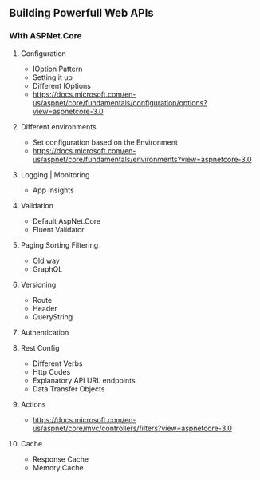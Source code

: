 ## Building Powerfull Web APIs
### With ASPNet.Core


1. Configuration
    - IOption Pattern
    - Setting it up
    - Different IOptions
    - https://docs.microsoft.com/en-us/aspnet/core/fundamentals/configuration/options?view=aspnetcore-3.0

2. Different environments
    - Set configuration based on the Environment
    - https://docs.microsoft.com/en-us/aspnet/core/fundamentals/environments?view=aspnetcore-3.0

3. Logging | Monitoring
    - App Insights

4. Validation
    - Default AspNet.Core
    - Fluent Validator

5. Paging Sorting Filtering
    - Old way
    - GraphQL

6. Versioning
    - Route
    - Header
    - QueryString

7. Authentication

8. Rest Config
    - Different Verbs
    - Http Codes
    - Explanatory API URL endpoints
    - Data Transfer Objects

9. Actions
    - https://docs.microsoft.com/en-us/aspnet/core/mvc/controllers/filters?view=aspnetcore-3.0

10. Cache
    - Response Cache
    - Memory Cache

